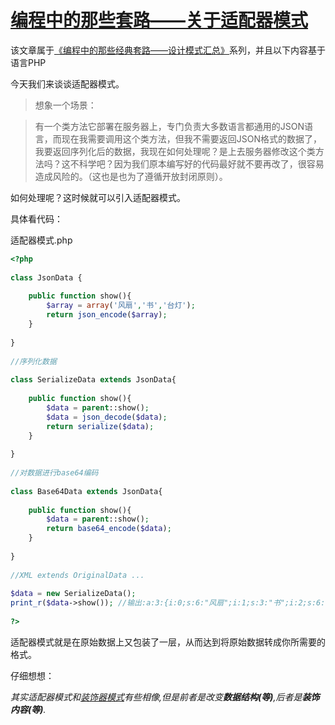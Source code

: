 # [编程中的那些套路——关于适配器模式][0]


该文章属于[《编程中的那些经典套路——设计模式汇总》][14]系列，并且以下内容基于语言PHP

今天我们来谈谈适配器模式。

> 想象一个场景：

> 有一个类方法它部署在服务器上，专门负责大多数语言都通用的JSON语言，而现在我需要调用这个类方法，但我不需要返回JSON格式的数据了，我要返回序列化后的数据，我现在如何处理呢？是上去服务器修改这个类方法吗？这不科学吧？因为我们原本编写好的代码最好就不要再改了，很容易造成风险的。（这也是也为了遵循开放封闭原则）。

如何处理呢？这时候就可以引入适配器模式。

具体看代码：

适配器模式.php

```php
<?php
 
class JsonData {
 
    public function show(){
        $array = array('风扇','书','台灯');
        return json_encode($array);
    }
 
}
 
//序列化数据
 
class SerializeData extends JsonData{
 
    public function show(){
        $data = parent::show();
        $data = json_decode($data);
        return serialize($data);
    }
 
}
 
//对数据进行base64编码
 
class Base64Data extends JsonData{
 
    public function show(){
        $data = parent::show();
        return base64_encode($data);
    }
 
}
 
//XML extends OriginalData ...
 
$data = new SerializeData();
print_r($data->show()); //输出:a:3:{i:0;s:6:"风扇";i:1;s:3:"书";i:2;s:6:"台灯";}
 
?>
```

适配器模式就是在原始数据上又包装了一层，从而达到将原始数据转成你所需要的格式。

仔细想想：

_其实适配器模式和[装饰器模式][15]有些相像,但是前者是改变**数据结构(等)**,后者是**装饰内容(等)**._

[0]: https://segmentfault.com/a/1190000005748428
[1]: https://segmentfault.com/t/%E9%9D%A2%E8%AF%95/blogs
[2]: https://segmentfault.com/t/%E7%BC%96%E7%A8%8B%E6%80%9D%E6%83%B3/blogs
[3]: https://segmentfault.com/t/%E8%AE%BE%E8%AE%A1%E6%A8%A1%E5%BC%8F/blogs
[4]: https://segmentfault.com/t/php/blogs
[5]: https://segmentfault.com/u/gzchen
[14]: https://segmentfault.com/a/1190000005748456
[15]: https://segmentfault.com/a/1190000005748406